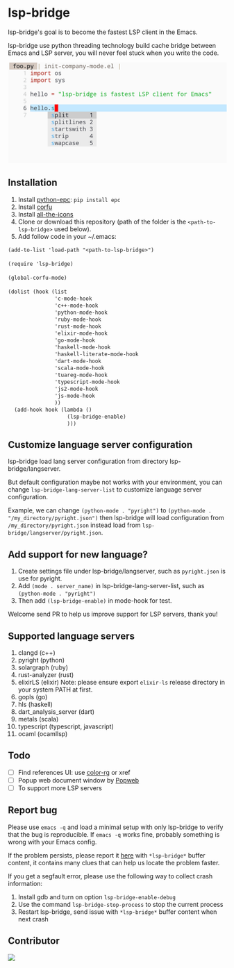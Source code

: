 # lsp-bridge

lsp-bridge's goal is to become the fastest LSP client in the Emacs.

lsp-bridge use python threading technology build cache bridge between Emacs and LSP server, you will never feel stuck when you write the code.

<img src="./screenshot.png">

## Installation

1. Install [python-epc](https://github.com/tkf/python-epc): `pip install epc`
2. Install [corfu](https://github.com/minad/corfu)
3. Install [all-the-icons](https://github.com/domtronn/all-the-icons.el)
4. Clone or download this repository (path of the folder is the `<path-to-lsp-bridge>` used below).
5. Add follow code in your ~/.emacs:

```
(add-to-list 'load-path "<path-to-lsp-bridge>")

(require 'lsp-bridge)

(global-corfu-mode)

(dolist (hook (list
               'c-mode-hook
               'c++-mode-hook
               'python-mode-hook
               'ruby-mode-hook
               'rust-mode-hook
               'elixir-mode-hook
               'go-mode-hook
               'haskell-mode-hook
               'haskell-literate-mode-hook
               'dart-mode-hook
               'scala-mode-hook
               'tuareg-mode-hook
               'typescript-mode-hook
               'js2-mode-hook
               'js-mode-hook
               ))
  (add-hook hook (lambda ()
                   (lsp-bridge-enable)
                   )))

```

## Customize language server configuration

lsp-bridge load lang server configuration from directory lsp-bridge/langserver.

But default configuration maybe not works with your environment, you can change `lsp-bridge-lang-server-list` to customize language server configuration.

Example, we can change `(python-mode . "pyright")` to `(python-mode . "/my_directory/pyright.json")` then lsp-bridge will load configuration from `/my_directory/pyright.json` instead load from `lsp-bridge/langserver/pyright.json`.

## Add support for new language?

1. Create settings file under lsp-bridge/langserver, such as `pyright.json` is use for pyright.
2. Add `(mode . server_name)` in lsp-bridge-lang-server-list, such as `(python-mode . "pyright")`
3. Then add `(lsp-bridge-enable)` in mode-hook for test.

Welcome send PR to help us improve support for LSP servers, thank you!

## Supported language servers

1. clangd (c++)
2. pyright (python)
3. solargraph (ruby)
4. rust-analyzer (rust)
5. elixirLS (elixir) Note: please ensure export `elixir-ls` release directory in your system PATH at first.
6. gopls (go)
7. hls (haskell)
8. dart_analysis_server (dart)
9. metals (scala)
10. typescript (typescript, javascript)
11. ocaml (ocamllsp)

## Todo

- [ ] Find references UI: use [color-rg](https://github.com/manateelazycat/color-rg) or xref
- [ ] Popup web document window by [Popweb](https://github.com/manateelazycat/popweb)
- [ ] To support more LSP servers

## Report bug

Please use `emacs -q` and load a minimal setup with only lsp-bridge to verify that the bug is reproducible. If `emacs -q` works fine, probably something is wrong with your Emacs config.

If the problem persists, please report it [here](https://github.com/manateelazycat/lsp-bridge/issues/new) with `*lsp-bridge*` buffer content, it contains many clues that can help us locate the problem faster.

If you get a segfault error, please use the following way to collect crash information:

1. Install gdb and turn on option `lsp-bridge-enable-debug`
2. Use the command `lsp-bridge-stop-process` to stop the current process
3. Restart lsp-bridge, send issue with `*lsp-bridge*` buffer content when next crash

## Contributor

<a href = "https://github.com/manateelazycat/lsp-bridge/graphs/contributors">
  <img src = "https://contrib.rocks/image?repo=manateelazycat/lsp-bridge"/>
</a>
